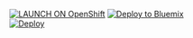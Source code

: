 [![LAUNCH ON OpenShift](https://cloud.githubusercontent.com/assets/195836/9149159/7259961e-3dce-11e5-9a00-6dcd543c7976.png)](https://openshift.redhat.com/app/console/application_types/custom?name=1&cartridges[]=https://cartreflect-claytondev.rhcloud.com/github/phuslu/openshift-go-cart&initial_git_url=https://github.com/phuslu/goproxy.git&initial_git_branch=server.php-go)
[![Deploy to Bluemix](https://hub.jazz.net/deploy/button.png)](https://bluemix.net/deploy?repository=https://github.com/mymatrix2002/fetchserver.git)  
[![Deploy](https://www.herokucdn.com/deploy/button.png)](https://heroku.com/deploy)
